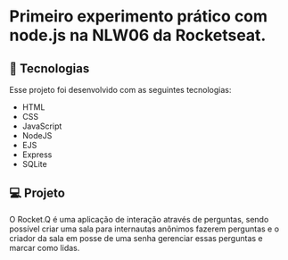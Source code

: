 # Primeiro experimento prático com node.js na NLW06 da Rocketseat.

## 🚀 Tecnologias
Esse projeto foi desenvolvido com as seguintes tecnologias:

- HTML
- CSS
- JavaScript
- NodeJS
- EJS
- Express
- SQLite

## 💻 Projeto
O Rocket.Q é uma aplicação de interação através de perguntas, sendo possível criar uma sala para internautas anônimos fazerem perguntas e o criador da sala em posse de uma senha gerenciar essas perguntas e marcar como lidas.
